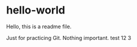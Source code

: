 # hello-world

Hello, this is a readme file.

Just for practicing Git. Nothing important.
test
12
3
